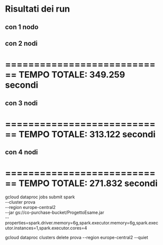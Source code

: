 # Risultati dei run

## con 1 nodo


## con 2 nodi
============================
TEMPO TOTALE: 349.259 secondi
============================


## con 3 nodi
============================
TEMPO TOTALE: 313.122 secondi
============================


## con 4 nodi
============================
TEMPO TOTALE: 271.832 secondi
============================

gcloud dataproc jobs submit spark \
    --cluster prova \
    --region europe-central2 \
    --jar gs://co-purchase-bucket/ProgettoEsame.jar \
    --properties=spark.driver.memory=6g,spark.executor.memory=6g,spark.executor.instances=1,spark.executor.cores=4

gcloud dataproc clusters delete prova --region europe-central2 --quiet
